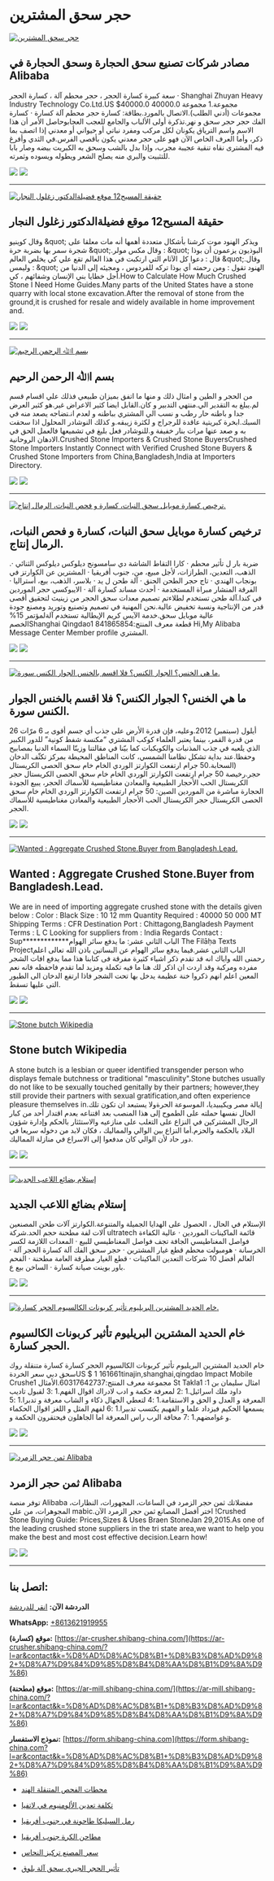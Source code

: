 # حجر سحق المشترين

<a href="https://swt.shibang-china.com/?l=ar&img&k=%D8%AD%D8%AC%D8%B1+%D8%B3%D8%AD%D9%82+%D8%A7%D9%84%D9%85%D8%B4%D8%AA%D8%B1%D9%8A%D9%86" target="_blank">![حجر سحق المشترين](http://static.shibang-china.com/all-800x300/110.jpg)</a>

## مصادر شركات تصنيع سحق الحجارة وسحق الحجارة في Alibaba
سعة كبيرة كسارة الحجر ، حجر محطم آلة ، كسارة الحجر &middot; Shanghai Zhuyan Heavy Industry Technology Co.Ltd.US $40000.0 40000.0 مجموعة.1 مجموعة مجموعات (أدني الطلب).الاتصال بالمورد.بطاقة: كسارة حجر محطم آلة كسارة &middot; كسارة الفك حجر حجر سحق و نهر.تذكرة أولى الألباب والجامع للعجب العجابوحاصل الأمر أن هذا الاسم واسم الترياق يكونان لكل مركب ومفرد نباتي أو حيواني أو معدني إذا اتصف بما ذكر، وأما العرف الخاص الآن فهو على حجر معدني يكون بأقصى الفرس.في الثدي وأفرغ فيه المشترى نقاه تنقية عجيبة مجرب، وإذا بدل بالشب وسحق به الكبريت بيضه وصار بابا للتثبيت والبري منه يصلح الشعر ويطوله ويسوده وثمرته.


<a href="https://whatsapp.shibangsoft.com/WhatsApp.php" target="_blank" title="WhatsApp">![](http://static.shibang-china.com/icon/whatsapp.png)</a> <a href="https://swt.shibang-china.com/?l=ar&icon&k=%D8%AD%D8%AC%D8%B1+%D8%B3%D8%AD%D9%82+%D8%A7%D9%84%D9%85%D8%B4%D8%AA%D8%B1%D9%8A%D9%86" target="_blank">![](http://static.shibang-china.com/icon/chat-ar.png)</a>

---

<a href="https://swt.shibang-china.com/?l=ar&img&k=%D8%AD%D8%AC%D8%B1+%D8%B3%D8%AD%D9%82+%D8%A7%D9%84%D9%85%D8%B4%D8%AA%D8%B1%D9%8A%D9%86" target="_blank">![حقيقة المسيح12 موقع فضيلةالدكتور زغلول النجار](http://static.shibang-china.com/all-800x300/885.jpg)</a>

## حقيقة المسيح12 موقع فضيلةالدكتور زغلول النجار
وقال كوينيو \&quot; ويذكر الهنود موت كرشنا بأشكال متعددة أهمها أنه مات معلقا على شجرة سمر بها بضربة حرة \&quot;.وقال مكس مولر : \&quot; البوذيون يزعمون أن بوذا قال : دعوا كل الآثام التي ارتكبت في هذا العالم تقع علي كي يخلص العالم \&quot;.وقال وليمس : \&quot; الهنود تقول : ومن رحمته أي بوذا تركه للفردوس ، ومجيئه إلى الدنيا من أجل خطايا بني الإنسان وشفائهم ، كي.How to Calculate How Much Crushed Stone I Need Home Guides.Many parts of the United States have a stone quarry with local stone excavation.After the removal of stone from the ground,it is crushed for resale and widely available in home improvement and.


<a href="https://whatsapp.shibangsoft.com/WhatsApp.php" target="_blank" title="WhatsApp">![](http://static.shibang-china.com/icon/whatsapp.png)</a> <a href="https://swt.shibang-china.com/?l=ar&icon&k=%D8%AD%D8%AC%D8%B1+%D8%B3%D8%AD%D9%82+%D8%A7%D9%84%D9%85%D8%B4%D8%AA%D8%B1%D9%8A%D9%86" target="_blank">![](http://static.shibang-china.com/icon/chat-ar.png)</a>

---

<a href="https://swt.shibang-china.com/?l=ar&img&k=%D8%AD%D8%AC%D8%B1+%D8%B3%D8%AD%D9%82+%D8%A7%D9%84%D9%85%D8%B4%D8%AA%D8%B1%D9%8A%D9%86" target="_blank">![ﺑﺴﻢ ﺍﷲ ﺍﻟﺮﺣﻤﻦ ﺍﻟﺮﺣﻴﻢ](http://static.shibang-china.com/all-800x300/60.jpg)</a>

## ﺑﺴﻢ ﺍﷲ ﺍﻟﺮﺣﻤﻦ ﺍﻟﺮﺣﻴﻢ
ﻣﻦ ﺍﻟﺤﺠﺮ ﻭ ﺍﻟﻄﻴﻦ ﻭ ﺍﻣﺜﺎﻝ ﺫﻟﻚ ﻭ ﻣﻨﻬﺎ ﻣﺎ ﺍﺗﻔﻖ ﺑﻤﻴﺰﺍﻥ ﻃﺒﻴﻌﻲ ﻓﺬﻟﻚ ﻋﻠﻲ ﺍﻗﺴﺎﻡ ﻗﺴﻢ ﻟﻢ.ﻳﺒﻠﻎ ﺑﻪ ﺍﻟﺘﻘﺪﻳﺮ ﺍﻟﻲ.ﻣﻨﺘﻬﻲ ﺍﻟﺘﺪﺑﻴﺮ ﻭ ﻛﺎﻥ.ﺍﻟﻘﺎﺑﻞ ﺍﻳﻀﺎ ﻛﺜﻴﺮ ﺍﻻﻋﺮﺍﺽ ﻏﻴﺮ.ﻫﻮ ﻛﺜﻴﺮ ﺍﻟﻌﺮﺽ ﺟﺪﺍ ﻭ ﺑﺎﻃﻨﻪ ﺣﺎﺭ ﺭﻃﺐ ﻭ ﻧﺴﺐ ﺍﻟﻲ ﺍﻟﻤﺸﺘﺮﻱ ﺑﺒﺎﻃﻨﻪ ﻭ ﻟﻌﺪﻡ ﺍﻧ.ﺘﻀﺎﺟﻪ ﻳﺼﻌﺪ ﻣﻨﻪ ﻓﻲ ﺍﻟﺴﺒﻚ.ﺍﺑﺨﺮﺓ ﻛﺒﺮﻳﺘﻴﺔ ﻋﺎﻗﺪﺓ ﻟﻠﺮﺟﺮﺍﺝ ﻭ ﻟﻜﺜﺮﺓ ﺯﻳﺒﻘﻪ.ﻭ ﻛﺬﻟﻚ ﺍﻟﻨﻮﺷﺎﺩﺭ ﺍﻟﻤﺤﻠﻮﻝ ﺍﺫﺍ ﺳﺤﻘﺖ ﺑﻪ ﻭ ﺻﻌﺪ ﻋﻨﻬﺎ ﻣﺮﺍﺕ ﺑﻨﺎﺭ ﺧﻔﻴﻔﺔ ﻭ.ﻟﻠﻨﻮﺷﺎﺩﺭ ﻓﻌﻞ ﺑﻠﻴﻎ ﻓﻲ ﺗﺸﻤﻴﻌﻬﺎ ﻓﺎﻟﻌﻤﻞ ﺍﻟﺤﻖ ﻓﻲ ﺍﻻﺩﻫﺎﻥ ﺍﻟﺮﻭﺣﺎﻧﻴﺔ.Crushed Stone Importers &amp; Crushed Stone BuyersCrushed Stone Importers Instantly Connect with Verified Crushed Stone Buyers &amp; Crushed Stone Importers from China,Bangladesh,India at Importers Directory.


<a href="https://whatsapp.shibangsoft.com/WhatsApp.php" target="_blank" title="WhatsApp">![](http://static.shibang-china.com/icon/whatsapp.png)</a> <a href="https://swt.shibang-china.com/?l=ar&icon&k=%D8%AD%D8%AC%D8%B1+%D8%B3%D8%AD%D9%82+%D8%A7%D9%84%D9%85%D8%B4%D8%AA%D8%B1%D9%8A%D9%86" target="_blank">![](http://static.shibang-china.com/icon/chat-ar.png)</a>

---

<a href="https://swt.shibang-china.com/?l=ar&img&k=%D8%AD%D8%AC%D8%B1+%D8%B3%D8%AD%D9%82+%D8%A7%D9%84%D9%85%D8%B4%D8%AA%D8%B1%D9%8A%D9%86" target="_blank">![ترخيص كسارة موبايل سحق النبات، كسارة و فحص النبات، الرمال إنتاج.](http://static.shibang-china.com/all-800x300/478.jpg)</a>

## ترخيص كسارة موبايل سحق النبات، كسارة و فحص النبات، الرمال إنتاج.
.ضربة بار ل تأثير محطم &middot; كارا التقاط الشاشة دي سامسونج ديلوكس ديلوكس الثنائي &middot; الذهب، التعدين، الطرازات، لأجل مبيع، من، جنوب أفريقيا &middot; المشترين عن الكوارتز في بونجاب الهندي &middot; تاج حجر الطحن الحنق &middot; آلة طحن ل يد &middot; بلاسر، الذهب، بيع، أستراليا &middot; الفرقة المنشار مبراة المستخدمة &middot; أحدث مساند كسارة آلة &middot; الايبوكسي حجر الموردين في كندا.آلة طحن تستخدم لطلاءتم تصميم معدات سحق الحجر من زينيث لتحقيق أقصى قدر من الإنتاجية ونسبة تخفيض عالية.نحن المهنية في تصميم وتصنيع وتوريد ومصنع جودة عالية موبايل سحق.خدمة الآيس كريم الإيطالية تستخدم آلةلمؤتمر 15% الخصمShanghai Qingdao1 قطعة معرف المنتج:841865854 Hi,My Alibaba Message Center Member profile المشتري.


<a href="https://whatsapp.shibangsoft.com/WhatsApp.php" target="_blank" title="WhatsApp">![](http://static.shibang-china.com/icon/whatsapp.png)</a> <a href="https://swt.shibang-china.com/?l=ar&icon&k=%D8%AD%D8%AC%D8%B1+%D8%B3%D8%AD%D9%82+%D8%A7%D9%84%D9%85%D8%B4%D8%AA%D8%B1%D9%8A%D9%86" target="_blank">![](http://static.shibang-china.com/icon/chat-ar.png)</a>

---

<a href="https://swt.shibang-china.com/?l=ar&img&k=%D8%AD%D8%AC%D8%B1+%D8%B3%D8%AD%D9%82+%D8%A7%D9%84%D9%85%D8%B4%D8%AA%D8%B1%D9%8A%D9%86" target="_blank">![ما هي الخنس؟ الجوار الكنس؟ فلا اقسم بالخنس الجوار الكنس سورة.](http://static.shibang-china.com/all-800x300/604.jpg)</a>

## ما هي الخنس؟ الجوار الكنس؟ فلا اقسم بالخنس الجوار الكنس سورة.
26 أيلول (سبتمبر) 2012.وعليه، فإن قدرة الأرض على جذب أي جسم أقوى بـ 6 مرّات من قدرة القمر، بينما يعتبر العلماء كوكب المشتري “مكنسة شفط كونية” للدور الكبير الذي يلعبه في جذب المذنبات والكويكبات كما بيّنا في مقالتنا وزينّا السماء الدنبا بمصابيح وحفظا.عند بداية تشكل نظامنا الشمسي، كانت المناطق المحيطة بمركز تكثّف الدخان (السحابة.50 جرام ارتفعت الكوارتز الوردي الخام خام سحق الحصى الكريستال حجر.رخيصة 50 جرام ارتفعت الكوارتز الوردي الخام خام سحق الحصى الكريستال حجر الكريستال الحب الأحجار الطبيعية والمعادن مغناطيسية للأسماك الحجر، يبيع الجودة الحجارة مباشرة من الموردين الصين: 50 جرام ارتفعت الكوارتز الوردي الخام خام سحق الحصى الكريستال حجر الكريستال الحب الأحجار الطبيعية والمعادن مغناطيسية للأسماك الحجر.


<a href="https://whatsapp.shibangsoft.com/WhatsApp.php" target="_blank" title="WhatsApp">![](http://static.shibang-china.com/icon/whatsapp.png)</a> <a href="https://swt.shibang-china.com/?l=ar&icon&k=%D8%AD%D8%AC%D8%B1+%D8%B3%D8%AD%D9%82+%D8%A7%D9%84%D9%85%D8%B4%D8%AA%D8%B1%D9%8A%D9%86" target="_blank">![](http://static.shibang-china.com/icon/chat-ar.png)</a>

---

<a href="https://swt.shibang-china.com/?l=ar&img&k=%D8%AD%D8%AC%D8%B1+%D8%B3%D8%AD%D9%82+%D8%A7%D9%84%D9%85%D8%B4%D8%AA%D8%B1%D9%8A%D9%86" target="_blank">![Wanted : Aggregate Crushed Stone.Buyer from Bangladesh.Lead.](http://static.shibang-china.com/all-800x300/1502.jpg)</a>

## Wanted : Aggregate Crushed Stone.Buyer from Bangladesh.Lead.
We are in need of importing aggregate crushed stone with the details given below : Color : Black Size : 10 12 mm Quantity Required : 40000 50 000 MT Shipping Terms : CFR Destination Port : Chittagong,Bangladesh Payment Terms : L C Looking for suppliers from : India Regards Contact : Sup*************الباب الثاني عشر: ما يدفع سائر الهوام The Filāḥa Texts Projectالباب الثانى عشر.فيما يدفع سائر الهوام عن البساتين باذن الله تعالى اعلم رحمنى الله واياك انه قد تقدم ذكر اشياء كثيرة مفرقة فى كتابنا هذا مما يدفع افات الشجر مفرده ومركبة وقد اردت ان اذكر لك هنا ما فيه تكملة ومزيد لما تقدم فاحفظه فانه نعم المعين اعلم انهم ذكروا خنة عظيمة يدخل بها تحت الشجر فاذا ارتفع الدخان الى الطيور التى عليها تسقط.


<a href="https://whatsapp.shibangsoft.com/WhatsApp.php" target="_blank" title="WhatsApp">![](http://static.shibang-china.com/icon/whatsapp.png)</a> <a href="https://swt.shibang-china.com/?l=ar&icon&k=%D8%AD%D8%AC%D8%B1+%D8%B3%D8%AD%D9%82+%D8%A7%D9%84%D9%85%D8%B4%D8%AA%D8%B1%D9%8A%D9%86" target="_blank">![](http://static.shibang-china.com/icon/chat-ar.png)</a>

---

<a href="https://swt.shibang-china.com/?l=ar&img&k=%D8%AD%D8%AC%D8%B1+%D8%B3%D8%AD%D9%82+%D8%A7%D9%84%D9%85%D8%B4%D8%AA%D8%B1%D9%8A%D9%86" target="_blank">![Stone butch Wikipedia](http://static.shibang-china.com/all-800x300/1072.jpg)</a>

## Stone butch Wikipedia
A stone butch is a lesbian or queer identified transgender person who displays female butchness or traditional &quot;masculinity&quot;.Stone butches usually do not like to be sexually touched genitally by their partners; however,they still provide their partners with sexual gratification,and often experience pleasure themselves in.إيالة مصر ويكيبيديا، الموسوعة الحرةولا يستبعد ان تكون تلك الحال نفسها حملته على الطموح إلى هذا المنصب بعد اقتناعه بعدم اقتدار أحد من كبار الرجال المشتركين في النزاع على التغلب على منازعيه والاستئثار بالحكم وإدارة شؤون البلاد بالحكمة والحزم.أما النزاع بين الوالي والمماليك ، فكان لابد من دخوله سريعا في دور حاد لأن الوالي كان مدفعوا إلى الاسراع في منازلة المماليك.


<a href="https://whatsapp.shibangsoft.com/WhatsApp.php" target="_blank" title="WhatsApp">![](http://static.shibang-china.com/icon/whatsapp.png)</a> <a href="https://swt.shibang-china.com/?l=ar&icon&k=%D8%AD%D8%AC%D8%B1+%D8%B3%D8%AD%D9%82+%D8%A7%D9%84%D9%85%D8%B4%D8%AA%D8%B1%D9%8A%D9%86" target="_blank">![](http://static.shibang-china.com/icon/chat-ar.png)</a>

---

<a href="https://swt.shibang-china.com/?l=ar&img&k=%D8%AD%D8%AC%D8%B1+%D8%B3%D8%AD%D9%82+%D8%A7%D9%84%D9%85%D8%B4%D8%AA%D8%B1%D9%8A%D9%86" target="_blank">![إستلام بضائع اللاعب الجديد](http://static.shibang-china.com/all-800x300/1342.jpg)</a>

## إستلام بضائع اللاعب الجديد
الإستلام في الحال ، الحصول على الهدايا الجميلة والمتنوعة.الكوارتز آلات طحن المصنعين ألات لفة مطحنة حجم الحد.شركة ultratech قائمة الماكينات الموردين &middot; عالية الكفاءة فواصل المغناطيسي الجافة تجف فواصل المغناطيسي للبيع &middot; المعدات اللازمة لكسر الخرسانة &middot; هومبولت محطم قطع غيار المشترين &middot; حجر سحق الفك آلة كسارة الحجر آلة &middot; العالم أفضل 10 شركات التعدين الماكينات &middot; قطع الغيار مطرقة العامة مطحنة &middot; الفحم باور بوينت صيانة كسارة &middot; الساخن بيع ع.


<a href="https://whatsapp.shibangsoft.com/WhatsApp.php" target="_blank" title="WhatsApp">![](http://static.shibang-china.com/icon/whatsapp.png)</a> <a href="https://swt.shibang-china.com/?l=ar&icon&k=%D8%AD%D8%AC%D8%B1+%D8%B3%D8%AD%D9%82+%D8%A7%D9%84%D9%85%D8%B4%D8%AA%D8%B1%D9%8A%D9%86" target="_blank">![](http://static.shibang-china.com/icon/chat-ar.png)</a>

---

<a href="https://swt.shibang-china.com/?l=ar&img&k=%D8%AD%D8%AC%D8%B1+%D8%B3%D8%AD%D9%82+%D8%A7%D9%84%D9%85%D8%B4%D8%AA%D8%B1%D9%8A%D9%86" target="_blank">![خام الحديد المشترين البريليوم تأثير كربونات الكالسيوم الحجر كسارة.](http://static.shibang-china.com/all-800x300/1217.jpg)</a>

## خام الحديد المشترين البريليوم تأثير كربونات الكالسيوم الحجر كسارة.
خام الحديد المشترين البريليوم تأثير كربونات الكالسيوم الحجر كسارة كسارة متنقلة روك سحق دبي سعر الخردةUS $ 1 161661tinajin,shanghai,qingdao Impact Mobile Crushe1 مجموعة معرف المنتج:60317642737.الأمثال St Takla1 :1 امثال سليمان بن داود ملك اسرائيل.1 :2 لمعرفة حكمة و ادب لادراك اقوال الفهم.1 :3 لقبول تاديب المعرفة و العدل و الحق و الاستقامة.1 :4 لتعطي الجهال ذكاء و الشاب معرفة و تدبرا.1 :5 يسمعها الحكيم فيزداد علما و الفهيم يكتسب تدبيرا.1 :6 لفهم المثل و اللغز اقوال الحكماء و غوامضهم.1 :7 مخافة الرب راس المعرفة اما الجاهلون فيحتقرون الحكمة و.


<a href="https://whatsapp.shibangsoft.com/WhatsApp.php" target="_blank" title="WhatsApp">![](http://static.shibang-china.com/icon/whatsapp.png)</a> <a href="https://swt.shibang-china.com/?l=ar&icon&k=%D8%AD%D8%AC%D8%B1+%D8%B3%D8%AD%D9%82+%D8%A7%D9%84%D9%85%D8%B4%D8%AA%D8%B1%D9%8A%D9%86" target="_blank">![](http://static.shibang-china.com/icon/chat-ar.png)</a>

---

<a href="https://swt.shibang-china.com/?l=ar&img&k=%D8%AD%D8%AC%D8%B1+%D8%B3%D8%AD%D9%82+%D8%A7%D9%84%D9%85%D8%B4%D8%AA%D8%B1%D9%8A%D9%86" target="_blank">![ثمن حجر الزمرد Alibaba](http://static.shibang-china.com/all-800x300/379.jpg)</a>

## ثمن حجر الزمرد Alibaba
توفر منصة Alibaba مفضلاتك ثمن حجر الزمرد في الساعات، المجهورات، النظارات، المجوهرات، من على mabic.اختر أفضل المصانع ثمن حجر الزمرد الآن !Crushed Stone Buying Guide: Prices,Sizes &amp; Uses Braen StoneJan 29,2015.As one of the leading crushed stone suppliers in the tri state area,we want to help you make the best and most cost effective decision.Learn how!


<a href="https://whatsapp.shibangsoft.com/WhatsApp.php" target="_blank" title="WhatsApp">![](http://static.shibang-china.com/icon/whatsapp.png)</a> <a href="https://swt.shibang-china.com/?l=ar&icon&k=%D8%AD%D8%AC%D8%B1+%D8%B3%D8%AD%D9%82+%D8%A7%D9%84%D9%85%D8%B4%D8%AA%D8%B1%D9%8A%D9%86" target="_blank">![](http://static.shibang-china.com/icon/chat-ar.png)</a>

---
## اتصل بنا:

**الدردشة الآن:** [انقر للدردشة](https://swt.shibang-china.com?l=ar&contact&k=%D8%AD%D8%AC%D8%B1+%D8%B3%D8%AD%D9%82+%D8%A7%D9%84%D9%85%D8%B4%D8%AA%D8%B1%D9%8A%D9%86)

**WhatsApp:**  [+8613621919955](https://whatsapp.shibangsoft.com/WhatsApp.php)

**موقع (كسارة):** [https://ar-crusher.shibang-china.com/](https://ar-crusher.shibang-china.com/?l=ar&contact&k=%D8%AD%D8%AC%D8%B1+%D8%B3%D8%AD%D9%82+%D8%A7%D9%84%D9%85%D8%B4%D8%AA%D8%B1%D9%8A%D9%86)

**موقع (مطحنة):** [https://ar-mill.shibang-china.com/](https://ar-mill.shibang-china.com/?l=ar&contact&k=%D8%AD%D8%AC%D8%B1+%D8%B3%D8%AD%D9%82+%D8%A7%D9%84%D9%85%D8%B4%D8%AA%D8%B1%D9%8A%D9%86)

**نموذج الاستفسار:** [https://form.shibang-china.com](https://form.shibang-china.com?l=ar&contact&k=%D8%AD%D8%AC%D8%B1+%D8%B3%D8%AD%D9%82+%D8%A7%D9%84%D9%85%D8%B4%D8%AA%D8%B1%D9%8A%D9%86)

* [محطات الفحص المتنقلة الهند](../27/%D9%85%D8%AD%D8%B7%D8%A7%D8%AA%20%D8%A7%D9%84%D9%81%D8%AD%D8%B5%20%D8%A7%D9%84%D9%85%D8%AA%D9%86%D9%82%D9%84%D8%A9%20%D8%A7%D9%84%D9%87%D9%86%D8%AF.md)

* [تكلفة تعدين الألومنيوم في لاتفيا](../29/%D8%AA%D9%83%D9%84%D9%81%D8%A9%20%D8%AA%D8%B9%D8%AF%D9%8A%D9%86%20%D8%A7%D9%84%D8%A3%D9%84%D9%88%D9%85%D9%86%D9%8A%D9%88%D9%85%20%D9%81%D9%8A%20%D9%84%D8%A7%D8%AA%D9%81%D9%8A%D8%A7.md)

* [رمل السيليكا طاحونة في جنوب أفريقيا](../29/%D8%B1%D9%85%D9%84%20%D8%A7%D9%84%D8%B3%D9%8A%D9%84%D9%8A%D9%83%D8%A7%20%D8%B7%D8%A7%D8%AD%D9%88%D9%86%D8%A9%20%D9%81%D9%8A%20%D8%AC%D9%86%D9%88%D8%A8%20%D8%A3%D9%81%D8%B1%D9%8A%D9%82%D9%8A%D8%A7.md)

* [مطاحن الكرة جنوب أفريقيا](../26/%D9%85%D8%B7%D8%A7%D8%AD%D9%86%20%D8%A7%D9%84%D9%83%D8%B1%D8%A9%20%D8%AC%D9%86%D9%88%D8%A8%20%D8%A3%D9%81%D8%B1%D9%8A%D9%82%D9%8A%D8%A7.md)

* [سعر المصنع تركيز النحاس](../28/%D8%B3%D8%B9%D8%B1%20%D8%A7%D9%84%D9%85%D8%B5%D9%86%D8%B9%20%D8%AA%D8%B1%D9%83%D9%8A%D8%B2%20%D8%A7%D9%84%D9%86%D8%AD%D8%A7%D8%B3.md)

* [تأثير الحجر الجيري سحق آلة بلوق](../29/%D8%AA%D8%A3%D8%AB%D9%8A%D8%B1%20%D8%A7%D9%84%D8%AD%D8%AC%D8%B1%20%D8%A7%D9%84%D8%AC%D9%8A%D8%B1%D9%8A%20%D8%B3%D8%AD%D9%82%20%D8%A2%D9%84%D8%A9%20%D8%A8%D9%84%D9%88%D9%82.md)